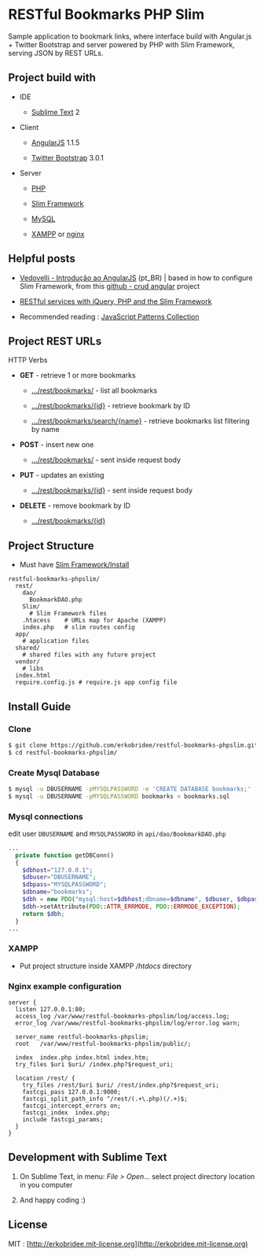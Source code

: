 # RESTful Bookmarks PHP Slim

Sample application to bookmark links, where interface build with Angular.js + Twitter Bootstrap and server powered by PHP with Slim Framework, serving JSON by REST URLs.


## Project build with

* IDE

  * [Sublime Text](http://www.sublimetext.com/) 2

* Client

  * [AngularJS](http://angularjs.org/) 1.1.5

  * [Twitter Bootstrap](http://getbootstrap.com/) 3.0.1

* Server

  * [PHP](http://php.net/)

  * [Slim Framework](http://www.slimframework.com/) 

  * [MySQL](http://www.mysql.com/)

  * [XAMPP](http://www.apachefriends.org/pt_br/xampp.html) or [nginx](http://nginx.org/)


## Helpful posts

* [Vedovelli - Introdução ao AngularJS](http://blog.vedovelli.com.br/?p=1946) (pt_BR) | based in how to configure Slim Framework, from this [github - crud angular](https://github.com/vedovelli/crud-angular/) project

* [RESTful services with jQuery, PHP and the Slim Framework](http://coenraets.org/blog/2011/12/restful-services-with-jquery-php-and-the-slim-framework/)

* Recommended reading : [JavaScript Patterns Collection](http://shichuan.github.com/javascript-patterns/)


## Project REST URLs

HTTP Verbs

* **GET** - retrieve 1 or more bookmarks

  * [.../rest/bookmarks/]() - list all bookmarks

  * [.../rest/bookmarks/{id}]() - retrieve bookmark by ID

  * [.../rest/bookmarks/search/{name}]() - retrieve bookmarks list filtering by name

* **POST** - insert new one

  * [.../rest/bookmarks/]() - sent inside request body

* **PUT** - updates an existing

  * [.../rest/bookmarks/{id}]() - sent inside request body

* **DELETE** - remove bookmark by ID

  * [.../rest/bookmarks/{id}]() 


## Project Structure

* Must have [Slim Framework/Install](http://www.slimframework.com/install)

```
restful-bookmarks-phpslim/
  rest/
    dao/
      BookmarkDAO.php
    Slim/
      # Slim Framework files
    .htacess    # URLs map for Apache (XAMPP)
    index.php   # slim routes config
  app/
    # application files
  shared/
    # shared files with any future project
  vendor/
    # libs
  index.html
  require.config.js # require.js app config file
```

## Install Guide

### Clone

```bash
$ git clone https://github.com/erkobridee/restful-bookmarks-phpslim.git
$ cd restful-bookmarks-phpslim/
```

### Create Mysql Database

```bash
$ mysql -u DBUSERNAME -pMYSQLPASSWORD -e 'CREATE DATABASE bookmarks;'
$ mysql -u DBUSERNAME -pMYSQLPASSWORD bookmarks < bookmarks.sql
```

### Mysql connections

edit user ```DBUSERNAME``` and ```MYSQLPASSWORD``` in ```api/dao/BookmarkDAO.php```

```php
...
  private function getDBConn()
  {
    $dbhost="127.0.0.1";
    $dbuser="DBUSERNAME";
    $dbpass="MYSQLPASSWORD";
    $dbname="bookmarks";
    $dbh = new PDO("mysql:host=$dbhost;dbname=$dbname", $dbuser, $dbpass);
    $dbh->setAttribute(PDO::ATTR_ERRMODE, PDO::ERRMODE_EXCEPTION);
    return $dbh;
  }
...
```

### XAMPP

* Put project structure inside XAMPP */htdocs* directory


### Nginx example configuration

```nginx
server {
  listen 127.0.0.1:80;
  access_log /var/www/restful-bookmarks-phpslim/log/access.log;
  error_log /var/www/restful-bookmarks-phpslim/log/error.log warn;

  server_name restful-bookmarks-phpslim;
  root   /var/www/restful-bookmarks-phpslim/public/;

  index  index.php index.html index.htm;
  try_files $uri $uri/ /index.php?$request_uri;

  location /rest/ {
    try_files /rest/$uri $uri/ /rest/index.php?$request_uri;
    fastcgi_pass 127.0.0.1:9000;
    fastcgi_split_path_info ^/rest/(.+\.php)(/.+)$;
    fastcgi_intercept_errors on;
    fastcgi_index  index.php;
    include fastcgi_params;
  }
}
```

## Development with Sublime Text

1. On Sublime Text, in menu: *File > Open...* select project directory location in you computer

2. And happy coding :)


## License

MIT : [http://erkobridee.mit-license.org](http://erkobridee.mit-license.org)
